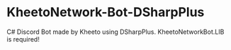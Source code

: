 # KheetoNetwork-Bot-DSharpPlus

C# Discord Bot made by Kheeto using DSharpPlus.
KheetoNetworkBot.LIB is required!
